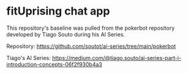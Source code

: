 # fitUprising chat app
This repository's baseline was pulled from the pokerbot repository developed by Tiago Souto during his AI Series.

Repository: https://github.com/soutot/ai-series/tree/main/pokerbot

Tiago's AI Series: https://medium.com/@tiago.souto/ai-series-part-i-introduction-concepts-06f2f930b4a3